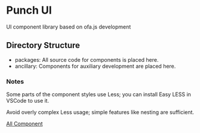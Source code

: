 # Punch UI

UI component library based on ofa.js development

## Directory Structure

- packages: All source code for components is placed here.
- ancillary: Components for auxiliary development are placed here.

### Notes

Some parts of the component styles use Less; you can install Easy LESS in VSCode to use it.

Avoid overly complex Less usage; simple features like nesting are sufficient.

[All Component](https://ofajs.github.io/Punch-UI/cases/all.html)